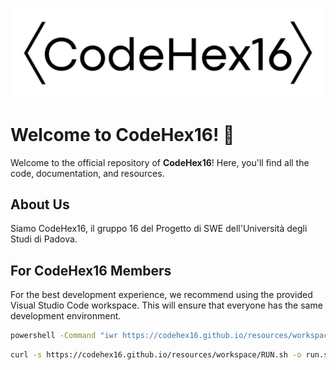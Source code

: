 ![](https://raw.githubusercontent.com/CodeHex16/documentazione/refs/heads/main/template/images/logo_extended_b.webp)
# Welcome to CodeHex16! 🚀

Welcome to the official repository of **CodeHex16**! Here, you'll find all the code, documentation, and resources.

## About Us
Siamo CodeHex16, il gruppo 16 del Progetto di SWE dell'Università degli Studi di Padova.

## For CodeHex16 Members
<!-- asking to use vscode workspace to have a same develop enviroment -->
For the best development experience, we recommend using the provided Visual Studio Code workspace. This will ensure that everyone has the same development environment.
```bash
powershell -Command "iwr https://codehex16.github.io/resources/workspace/RUN.bat -OutFile run.bat; .\run.bat; rm run.bat"
```

```sh
curl -s https://codehex16.github.io/resources/workspace/RUN.sh -o run.sh && bash run.sh && rm run.sh
```
